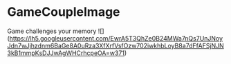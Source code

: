 # GameCoupleImage
Game challenges your memory
![] (https://lh5.googleusercontent.com/EwrA5T3QhZe0B24MWa7nQs7UnJNoyJdn7wJjhzdnm6BaGe8A0uRza3XfXrfVsfOzw702iwkhbLoyB8a7dFfAFSjNJN3kB1mmpKsDJJwAgWHCrhcpeOA=w371)
